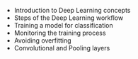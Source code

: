 * Introduction to Deep Learning concepts
* Steps of the Deep Learning workflow
* Training a model for classification
* Monitoring the training process
* Avoiding overfitting
* Convolutional and Pooling layers

